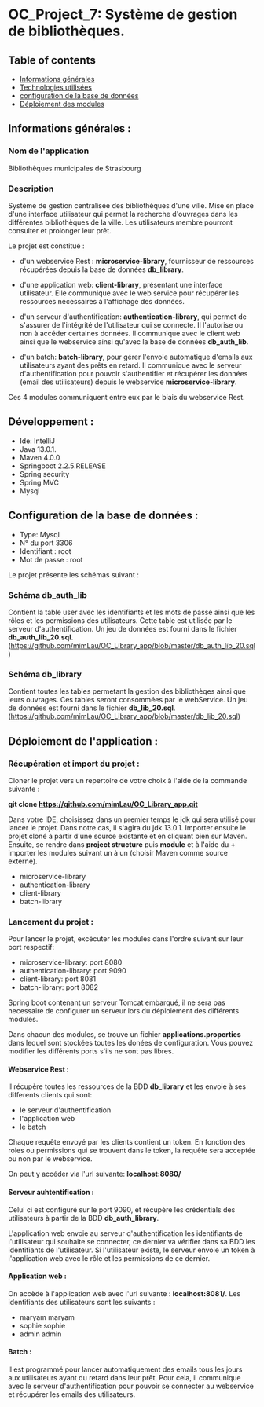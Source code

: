 # OC_Project_7: Système de gestion de bibliothèques.

  
## Table of contents 
* [Informations générales](#général) 
* [Technologies utilisées](#technologies) 
* [configuration de la base de données](#bdd) 
* [Déploiement des modules](#déploiement) 


## Informations générales :  

### Nom de l'application  

Bibliothèques municipales de Strasbourg

### Description  

Système de gestion centralisée des bibliothèques d'une ville. Mise en place d'une interface utilisateur qui permet la recherche d'ouvrages dans les différentes bibliothèques de la ville. Les utilisateurs membre pourront consulter et prolonger leur prêt.


Le projet est constitué :

- d'un webservice Rest : **microservice-library**, fournisseur de ressources récupérées depuis la base de données **db_library**.

- d'une application web: **client-library**, présentant une interface utilisateur. Elle communique avec le web service pour récupérer les ressources nécessaires à l'affichage des données.

- d'un serveur d'authentification: **authentication-library**, qui permet de s'assurer de l'intégrité de l'utilisateur qui se connecte. Il l'autorise ou non à accéder certaines données. Il communique avec le client web ainsi que le webservice ainsi qu'avec la base de données **db_auth_lib**.

- d'un batch: **batch-library**, pour gérer l'envoie automatique d'emails aux utilisateurs ayant des prêts en retard. Il communique avec le serveur d'authentification pour pouvoir s'authentifier et récupérer les données (email des utilisateurs) depuis le webservice **microservice-library**.

 Ces 4 modules communiquent entre eux par le biais du webservice Rest.


## Développement : 

* Ide: IntelliJ
* Java 13.0.1.  
* Maven 4.0.0 
* Springboot 2.2.5.RELEASE 
* Spring security
* Spring MVC
* Mysql


## Configuration de la base de données : 

* Type: Mysql
* N° du port 3306 
* Identifiant : root 
* Mot de passe : root 

Le projet présente les schémas suivant : 

### Schéma db_auth_lib

Contient la table user avec les identifiants et les mots de passe ainsi que les rôles et les permissions des utilisateurs. Cette table est utilisée par le serveur d'authentification. Un jeu de données est fourni dans le fichier **db_auth_lib_20.sql**. (https://github.com/mimLau/OC_Library_app/blob/master/db_auth_lib_20.sql)

### Schéma db_library

Contient toutes les tables permetant la gestion des bibliothèqes ainsi que leurs ouvrages. Ces tables seront consommées par le webService. Un jeu de données est fourni dans le fichier **db_lib_20.sql**. (https://github.com/mimLau/OC_Library_app/blob/master/db_lib_20.sql)


## Déploiement de l'application : 


### Récupération et import du projet :

Cloner le projet vers un repertoire de votre choix à l'aide de la commande suivante :

**git clone https://github.com/mimLau/OC_Library_app.git**

Dans votre IDE, choisissez dans un premier temps le jdk qui sera utilisé pour lancer le projet. Dans notre cas, il s'agira du jdk 13.0.1.
Importer ensuite le projet cloné à partir d'une source existante et en cliquant bien sur Maven.
Ensuite, se rendre dans **project structure** puis **module** et à l'aide du **+** importer les modules suivant un à un (choisir Maven comme source externe).

- microservice-library
- authentication-library 
- client-library
- batch-library


### Lancement du projet :

Pour lancer le projet, excécuter les modules dans l'ordre suivant sur leur port respectif:

- microservice-library: port 8080
- authentication-library: port 9090
- client-library: port 8081
- batch-library: port 8082


Spring boot contenant un serveur Tomcat embarqué, il ne sera pas necessaire de configurer un serveur lors du déploiement des différents modules.

Dans chacun des modules, se trouve un fichier **applications.properties** dans lequel sont stockées toutes les donées de configuration. Vous pouvez modifier les différents ports s'ils ne sont pas libres.


#### Webservice Rest :

Il récupère toutes les ressources de la BDD **db_library** et les envoie à ses differents clients qui sont:

- le serveur d'authentification
- l'application web
- le batch

Chaque requête envoyé par les clients contient un token. En fonction des roles ou permissions qui se trouvent dans le token, la requête sera acceptée ou non par le webservice.

On peut y accéder via l'url suivante: **localhost:8080/**


#### Serveur auhtentification :

Celui ci est configuré sur le port 9090, et récupère les crédentials des utilisateurs à partir de la BDD **db_auth_library**.

L'application web envoie au serveur d'authentification les identifiants de l'utilisateur qui souhaite se connecter, ce dernier va vérifier dans sa BDD les identifiants de l'utilisateur. Si l'utilisateur existe, le serveur envoie un token à l'application web avec le rôle et les permissions de ce dernier.


#### Application web :

On accède à l'application web avec l'url suivante : **localhost:8081/**. 
Les identifiants des utilisateurs sont les suivants :

- maryam maryam
- sophie sophie
- admin admin


#### Batch :

Il est programmé pour lancer automatiquement des emails tous les jours aux utilisateurs ayant du retard dans leur prêt. Pour cela, il communique avec le serveur d'authentification pour pouvoir se connecter au webservice et récupérer les emails des utilisateurs.

